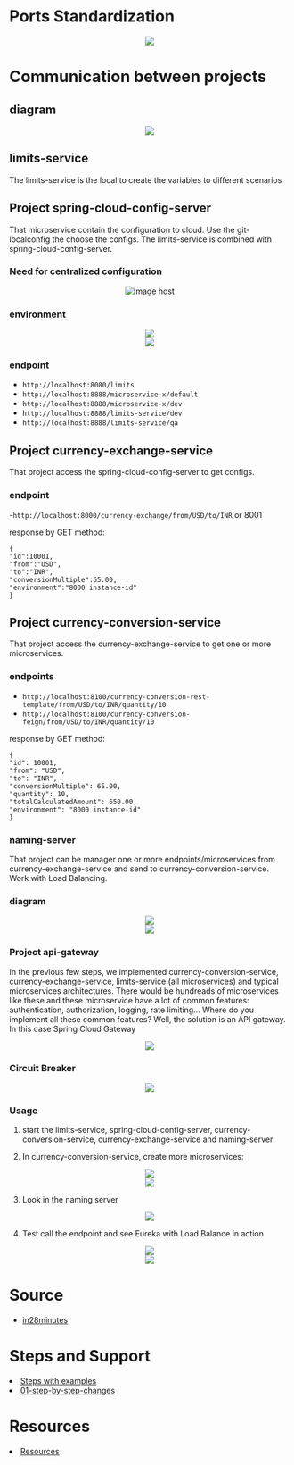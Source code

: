 # Ports Standardization

<div align="center"><img src="https://thumbs2.imgbox.com/42/29/6qovsXzK_t.png"/></div>


# Communication between projects

## diagram

<div align="center"><img src="https://thumbs2.imgbox.com/da/57/Fv0Y91PJ_t.png" /></div>

## limits-service

The limits-service is the local to create the variables to different scenarios

## Project spring-cloud-config-server

That microservice contain the configuration to cloud. Use the git-localconfig the choose the configs. The limits-service is combined with spring-cloud-config-server.

### Need for centralized configuration

<div align="center"><img src="https://thumbs2.imgbox.com/6d/fe/JDgTdTcV_t.png" alt="image host"/></div>

<div align="center"></div>

### environment

<div align="center"><img src="https://thumbs2.imgbox.com/7f/b7/pZ9wmgcy_t.png" /></div>


<div align="center"><img src="https://thumbs2.imgbox.com/96/86/kncvkFn0_t.png" /></div>

### endpoint

- ```http://localhost:8080/limits```
- ```http://localhost:8888/microservice-x/default```
- ```http://localhost:8888/microservice-x/dev```
- ```http://localhost:8888/limits-service/dev```
- ```http://localhost:8888/limits-service/qa```


## Project currency-exchange-service

That project access the spring-cloud-config-server to get configs.

### endpoint
-```http://localhost:8000/currency-exchange/from/USD/to/INR``` or 8001

response by GET method:
```
{
"id":10001,
"from":"USD",
"to":"INR",
"conversionMultiple":65.00,
"environment":"8000 instance-id"
}
```


## Project currency-conversion-service


That project access the currency-exchange-service to get one or more microservices.


### endpoints

- ```http://localhost:8100/currency-conversion-rest-template/from/USD/to/INR/quantity/10```
- ```http://localhost:8100/currency-conversion-feign/from/USD/to/INR/quantity/10 ```

response by GET method:

```
{
"id": 10001,
"from": "USD",
"to": "INR",
"conversionMultiple": 65.00,
"quantity": 10,
"totalCalculatedAmount": 650.00,
"environment": "8000 instance-id"
}
```

### naming-server

That project can be manager one or more endpoints/microservices from currency-exchange-service and send to currency-conversion-service. Work with Load Balancing.

### diagram

<div align="center"><img src="https://thumbs2.imgbox.com/d7/55/4wCHWfKX_t.png" /></div>


<div align="center"><img src="https://thumbs2.imgbox.com/23/6b/i71KSqCs_t.png" /></div>


### Project api-gateway

In the previous few steps, we implemented currency-conversion-service, currency-exchange-service, limits-service (all microservices) and typical microservices
architectures. There would be hundreads of microservices like these and these microservice have a lot of common features: authentication, authorization, logging,
rate limiting... Where do you implement all these common features? Well, the solution is an API gateway. In this case Spring Cloud Gateway

<div align="center"><img src="https://thumbs2.imgbox.com/99/e8/8WRfTZZJ_t.png" /></div>



### Circuit Breaker

<div align="center"><img src="https://thumbs2.imgbox.com/f4/6c/HQqSIgiF_t.png" /></div>



### Usage

1. start the limits-service, spring-cloud-config-server, currency-conversion-service, currency-exchange-service and naming-server

2. In currency-conversion-service, create more microservices:

<div align="center"><img src="https://thumbs2.imgbox.com/83/e2/STTyN52X_t.png" /></div>
<div align="center"><img src="https://thumbs2.imgbox.com/09/33/MfmDLEvy_t.png" /></div>

3. Look in the naming server

<div align="center"><img src="https://thumbs2.imgbox.com/4a/3f/88w6NpNK_t.png" /></div>

4. Test call the endpoint and see Eureka with Load Balance in action

<div align="center"><img src="https://thumbs2.imgbox.com/13/97/Q6Z8yAs4_t.png" /></div>
<div align="center"><img src="https://thumbs2.imgbox.com/b6/e9/F1BUagQZ_t.png" /></div>

# Source

<ul>
  <li>
     <a href="https://github.com/in28minutes/spring-microservices-v2"> in28minutes</a>
  </li>
</ul>

# Steps and Support

<li>
     <a href="https://github.com/in28minutes/spring-microservices-v2/tree/main/02.restful-web-services">Steps with examples</a>
</li>

<li>
     <a href="https://github.com/in28minutes/spring-microservices-v2/blob/main/03.microservices/01-step-by-step-changes/microservices-v2-1.md">01-step-by-step-changes</a>
</li>


# Resources

<li>
     <a href="https://www.in28minutes.com/microservices-course-resources">Resources</a>
</li>
